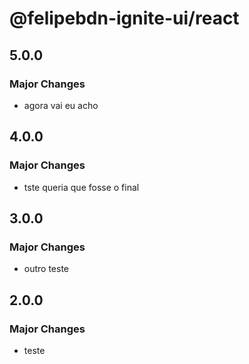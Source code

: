 # @felipebdn-ignite-ui/react

## 5.0.0

### Major Changes

- agora vai eu acho

## 4.0.0

### Major Changes

- tste queria que fosse o final

## 3.0.0

### Major Changes

- outro teste

## 2.0.0

### Major Changes

- teste
